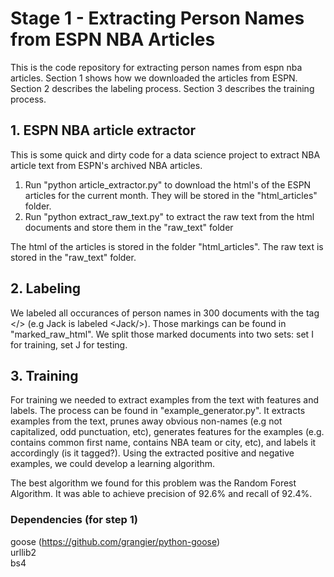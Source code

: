 # Stage 1 - Extracting Person Names from ESPN NBA Articles

This is the code repository for extracting person names from espn nba articles. Section 1 shows how we downloaded the articles from ESPN. Section 2 describes the labeling process. Section 3 describes the training process.

## 1. ESPN NBA article extractor

This is some quick and dirty code for a data science project to extract NBA article text from ESPN's archived NBA articles.

1. Run "python article_extractor.py" to download the html's of the ESPN articles for the current month. They will be stored in the "html_articles" folder.
2. Run "python extract_raw_text.py" to extract the raw text from the html documents and store them in the "raw_text" folder

The html of the articles is stored in the folder "html_articles". The raw text is stored in the "raw_text" folder.

## 2. Labeling

We labeled all occurances of person names in 300 documents with the tag </> (e.g Jack is labeled \<Jack/\>). Those markings can be found in "marked_raw_html". We split those marked documents into two sets: set I for training, set J for testing.

## 3. Training

For training we needed to extract examples from the text with features and labels. The process can be found in "example_generator.py". It extracts examples from the text, prunes away obvious non-names (e.g not capitalized, odd punctuation, etc), generates features for the examples (e.g. contains common first name, contains NBA team or city, etc), and labels it accordingly (is it tagged?). Using the extracted positive and negative examples, we could develop a learning algorithm.

The best algorithm we found for this problem was the Random Forest Algorithm. It was able to achieve precision of 92.6% and recall of 92.4%.

### Dependencies (for step 1)

goose (https://github.com/grangier/python-goose)  
urllib2  
bs4
